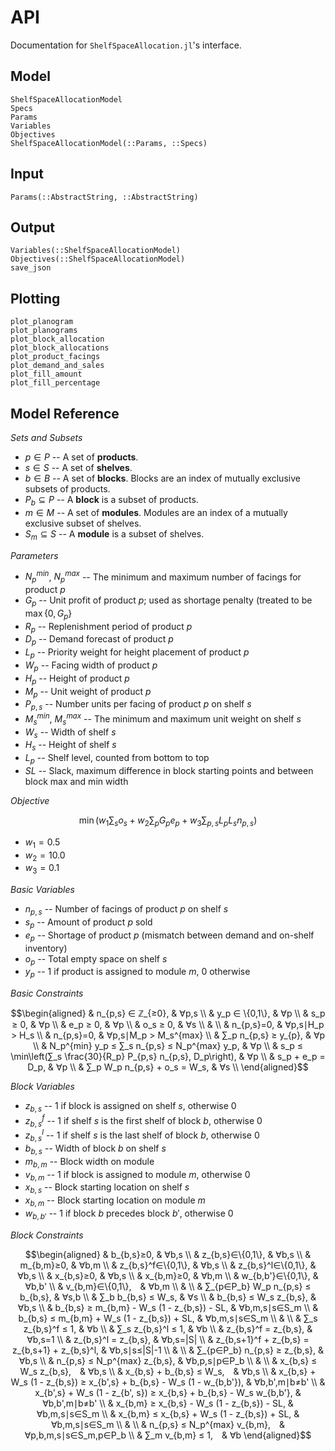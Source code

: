 # API
Documentation for `ShelfSpaceAllocation.jl`'s interface.

## Model
```@docs
ShelfSpaceAllocationModel
Specs
Params
Variables
Objectives
ShelfSpaceAllocationModel(::Params, ::Specs)
```

## Input
```@docs
Params(::AbstractString, ::AbstractString)
```

## Output
```@docs
Variables(::ShelfSpaceAllocationModel)
Objectives(::ShelfSpaceAllocationModel)
save_json
```

## Plotting
```@docs
plot_planogram
plot_planograms
plot_block_allocation
plot_block_allocations
plot_product_facings
plot_demand_and_sales
plot_fill_amount
plot_fill_percentage
```

## Model Reference
*Sets and Subsets*

-  $p∈P$ -- A set of **products**.
-  $s∈S$ -- A set of **shelves**.
-  $b∈B$ -- A set of **blocks**. Blocks are an index of mutually exclusive subsets of products.
-  $P_b⊆P$ -- A **block** is a subset of products.
-  $m∈M$ -- A set of **modules**. Modules are an index of a mutually exclusive subset of shelves.
-  $S_m⊆S$ -- A **module** is a subset of shelves.

*Parameters*

-  $N_p^{min}$, $N_p^{max}$ -- The minimum and maximum number of facings for product $p$
-  $G_p$ -- Unit profit of product $p$; used as shortage penalty (treated to be $\max\{0, G_p\}$
-  $R_p$ -- Replenishment period of product $p$
-  $D_p$ -- Demand forecast of product $p$
-  $L_p$ -- Priority weight for height placement of product $p$
-  $W_p$ -- Facing width of product $p$
-  $H_p$ -- Height of product $p$
-  $M_p$ -- Unit weight of product $p$
-  $P_{p,s}$ -- Number units per facing of product $p$ on shelf $s$
-  $M_s^{min}$, $M_s^{max}$ -- The minimum and maximum unit weight on shelf $s$
-  $W_s$ -- Width of shelf $s$
-  $H_s$ -- Height of shelf $s$
-  $L_p$ -- Shelf level, counted from bottom to top
-  $SL$ -- Slack, maximum difference in block starting points and between block max and min width

*Objective*

$$\min \left(w_1 ∑_s o_s + w_2 ∑_p G_p e_p + w_3 ∑_{p,s} L_p L_s n_{p,s}\right)$$

-  $w_1=0.5$
-  $w_2=10.0$
-  $w_3=0.1$

*Basic Variables*

-  $n_{p,s}$ -- Number of facings of product $p$ on shelf $s$
-  $s_p$ -- Amount of product $p$ sold
-  $e_p$ -- Shortage of product $p$ (mismatch between demand and on-shelf inventory)
-  $o_p$ -- Total empty space on shelf $s$
-  $y_p$ -- $1$ if product is assigned to module $m$, $0$ otherwise

*Basic Constraints*

$$\begin{aligned}
& n_{p,s} ∈ ℤ_{≥0}, & ∀p,s \\
& y_p ∈ \{0,1\}, & ∀p \\
& s_p ≥ 0, & ∀p \\
& e_p ≥ 0, & ∀p \\
& o_s ≥ 0, & ∀s \\
& \\
& n_{p,s}=0, & ∀p,s∣H_p > H_s \\
& n_{p,s}=0, & ∀p,s∣M_p > M_s^{max} \\
& ∑_p n_{p,s} ≥ y_{p}, & ∀p \\
& N_p^{min} y_p ≤ ∑_s n_{p,s} ≤ N_p^{max} y_p, & ∀p \\
& s_p ≤ \min\left(∑_s \frac{30}{R_p} P_{p,s} n_{p,s}, D_p\right), & ∀p \\
& s_p + e_p = D_p, & ∀p \\
& ∑_p W_p n_{p,s} + o_s = W_s, & ∀s \\
\end{aligned}$$

*Block Variables*

-  $z_{b,s}$ -- $1$ if block is assigned on shelf $s$, otherwise $0$
-  $z_{b,s}^f$ -- $1$ if shelf $s$ is the first shelf of block $b$, otherwise $0$
-  $z_{b,s}^l$ -- $1$ if shelf $s$ is the last shelf of block $b$, otherwise $0$
-  $b_{b,s}$ -- Width of block $b$ on shelf $s$
-  $m_{b,m}$ -- Block width on module
-  $v_{b,m}$ -- $1$ if block is assigned to module $m$, otherwise $0$
-  $x_{b,s}$ -- Block starting location on shelf $s$
-  $x_{b,m}$ -- Block starting location on module $m$
-  $w_{b,b'}$ -- $1$ if block $b$ precedes block $b'$, otherwise $0$

*Block Constraints*

$$\begin{aligned}
& b_{b,s}≥0, & ∀b,s \\
& z_{b,s}∈\{0,1\}, & ∀b,s \\
& m_{b,m}≥0, & ∀b,m \\
& z_{b,s}^f∈\{0,1\}, & ∀b,s \\
& z_{b,s}^l∈\{0,1\}, & ∀b,s \\
& x_{b,s}≥0, & ∀b,s \\
& x_{b,m}≥0, & ∀b,m \\
& w_{b,b'}∈\{0,1\}, & ∀b,b' \\
& v_{b,m}∈\{0,1\}, & ∀b,m \\
& \\
& ∑_{p∈P_b} W_p n_{p,s} ≤ b_{b,s}, & ∀s,b \\
& ∑_b b_{b,s} ≤ W_s, & ∀s \\
& b_{b,s} ≤ W_s z_{b,s}, & ∀b,s \\
& b_{b,s} ≥ m_{b,m} - W_s (1 - z_{b,s}) - SL, & ∀b,m,s∣s∈S_m \\
& b_{b,s} ≤ m_{b,m} + W_s (1 - z_{b,s}) + SL, & ∀b,m,s∣s∈S_m \\
& \\
& ∑_s z_{b,s}^f ≤ 1, & ∀b \\
& ∑_s z_{b,s}^l ≤ 1, & ∀b \\
& z_{b,s}^f = z_{b,s}, & ∀b,s=1 \\
& z_{b,s}^l = z_{b,s}, & ∀b,s=|S| \\
& z_{b,s+1}^f + z_{b,s} = z_{b,s+1} + z_{b,s}^l, & ∀b,s∣s≤|S|-1 \\
& \\
& ∑_{p∈P_b} n_{p,s} ≥ z_{b,s}, & ∀b,s \\
& n_{p,s} ≤ N_p^{max} z_{b,s}, & ∀b,p,s∣p∈P_b \\
& \\
& x_{b,s} ≤ W_s z_{b,s}, & ∀b,s \\
& x_{b,s} + b_{b,s} ≤ W_s, & ∀b,s \\
& x_{b,s} + W_s (1 - z_{b,s}) ≥ x_{b',s} + b_{b,s} - W_s (1 - w_{b,b'}), & ∀b,b',m∣b≠b' \\
& x_{b',s} + W_s (1 - z_{b', s}) ≥ x_{b,s} + b_{b,s} - W_s w_{b,b'}, & ∀b,b',m∣b≠b' \\
& x_{b,m} ≥ x_{b,s} - W_s (1 - z_{b,s}) - SL, & ∀b,m,s∣s∈S_m \\
& x_{b,m} ≤ x_{b,s} + W_s (1 - z_{b,s}) + SL, & ∀b,m,s∣s∈S_m \\
& \\
& n_{p,s} ≤ N_p^{max} v_{b,m}, & ∀p,b,m,s∣s∈S_m,p∈P_b \\
& ∑_m v_{b,m} ≤ 1, & ∀b
\end{aligned}$$

